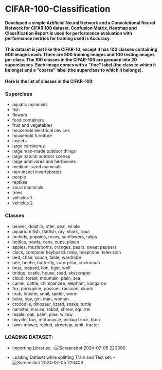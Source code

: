 # CIFAR-100-Classification
#### Developed a simple Artificial Neural Network and a Convolutional Neural Network for CIFAR 100 dataset. Confusion Matrix, Heatmap and Classification Report is used for performance evaluation with performance metrics for training used is Accuracy.
#### This dataset is just like the CIFAR-10, except it has 100 classes containing 600 images each. There are 500 training images and 100 testing images per class. The 100 classes in the CIFAR-100 are grouped into 20 superclasses. Each image comes with a "fine" label (the class to which it belongs) and a "coarse" label (the superclass to which it belongs).
#### Here is the list of classes in the CIFAR-100:

### Superclass	
- aquatic mammals	
- fish	
- flowers	
- food containers	
- fruit and vegetables	
- household electrical devices	
- household furniture	
- insects	
- large carnivores	
- large man-made outdoor things	
- large natural outdoor scenes	
- large omnivores and herbivores	
- medium-sized mammals	
- non-insect invertebrates	
- people	
- reptiles	
- small mammals	
- trees	
- vehicles 1	
- vehicles 2	

### Classes
- beaver, dolphin, otter, seal, whale
- aquarium fish, flatfish, ray, shark, trout
- orchids, poppies, roses, sunflowers, tulips
- bottles, bowls, cans, cups, plates
- apples, mushrooms, oranges, pears, sweet peppers
- clock, computer keyboard, lamp, telephone, television
- bed, chair, couch, table, wardrobe
- bee, beetle, butterfly, caterpillar, cockroach
- bear, leopard, lion, tiger, wolf
- bridge, castle, house, road, skyscraper
- cloud, forest, mountain, plain, sea
- camel, cattle, chimpanzee, elephant, kangaroo
- fox, porcupine, possum, raccoon, skunk
- crab, lobster, snail, spider, worm
- baby, boy, girl, man, woman
- crocodile, dinosaur, lizard, snake, turtle
- hamster, mouse, rabbit, shrew, squirrel
- maple, oak, palm, pine, willow
- bicycle, bus, motorcycle, pickup truck, train
- lawn-mower, rocket, streetcar, tank, tractor

### LOADING DATASET:
- Importing Libraries:
-![Screenshot 2024-07-05 220300](https://github.com/twishackaul/CIFAR-100-Classification/assets/107127632/382805d4-6a2d-4d18-b85a-4dfa44e6ee11)

- Loading Dataset while splitting Train and Test set:
-![Screenshot 2024-07-05 220409](https://github.com/twishackaul/CIFAR-100-Classification/assets/107127632/70ae02d4-f9e6-4620-bb86-098b65222c87)

